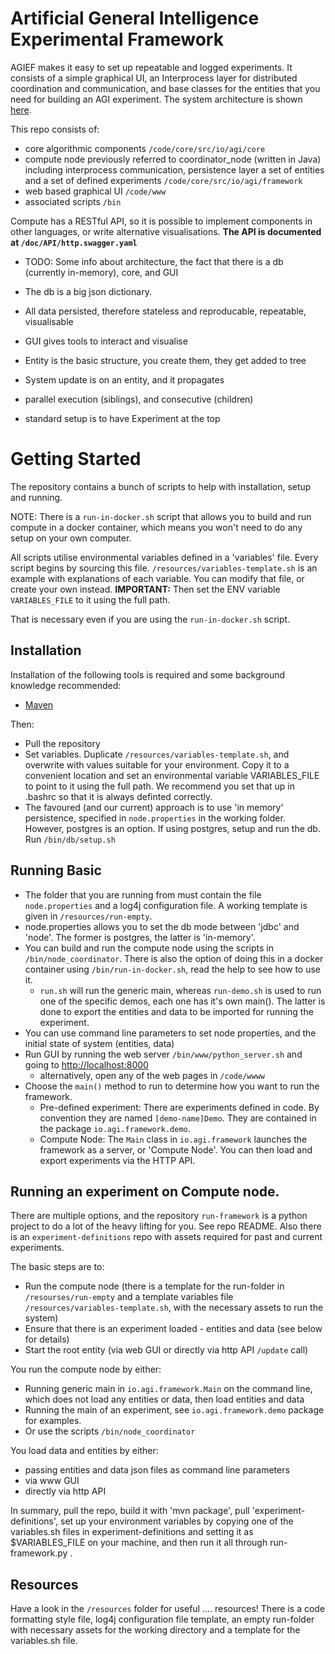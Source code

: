 # Artificial General Intelligence Experimental Framework

AGIEF makes it easy to set up repeatable and logged experiments. It consists of a simple graphical UI, an Interprocess layer for distributed coordination and communication, and base classes for the entities that you need for building an AGI experiment. The system architecture is shown [here](https://github.com/ProjectAGI/agi/blob/master/doc/AGIEF%20Experimental%20System.pdf). 


This repo consists of:
- core algorithmic components ```/code/core/src/io/agi/core```
- compute node previously referred to coordinator_node (written in Java) including interprocess communication, persistence layer a set of entities and a set of defined experiments ```/code/core/src/io/agi/framework```
- web based graphical UI ```/code/www```
- associated scripts ```/bin```

Compute has a RESTful API, so it is possible to implement components in other languages, or write alternative visualisations.
**The API is documented at ```/doc/API/http.swagger.yaml```**

* TODO: Some info about architecture, the fact that there is a db (currently in-memory), core, and GUI
* The db is a big json dictionary.
* All data persisted, therefore stateless and reproducable, repeatable, visualisable
* GUI gives tools to interact and visualise

* Entity is the basic structure, you create them, they get added to tree
* System update is on an entity, and it propagates
* parallel execution (siblings), and consecutive (children)
* standard setup is to have Experiment at the top


# Getting Started

The repository contains a bunch of scripts to help with installation, setup and running. 

NOTE: There is a ```run-in-docker.sh``` script that allows you to build and run compute in a docker container, which means you won't need to do any setup on your own computer.

All scripts utilise environmental variables defined in a 'variables' file. Every script begins by sourcing this file. ```/resources/variables-template.sh``` is an example with explanations of each variable. You can modify that file, or create your own instead. 
**IMPORTANT:** Then set the ENV variable ```VARIABLES_FILE``` to it using the full path.

That is necessary even if you are using the ```run-in-docker.sh``` script.

## Installation
Installation of the following tools is required and some background knowledge recommended:
* [Maven](https://maven.apache.org/) 

Then:
* Pull the repository
* Set variables. Duplicate ```/resources/variables-template.sh```, and overwrite with values suitable for your environment. Copy it to a convenient location and set an environmental variable VARIABLES_FILE to point to it using the full path. We recommend you set that up in .bashrc so that it is always definted correctly.
* The favoured (and our current) approach is to use 'in memory' persistence, specified in ```node.properties``` in the working folder. However, postgres is an option. If using postgres, setup and run the db. Run ```/bin/db/setup.sh```


## Running Basic
* The folder that you are running from must contain the file ```node.properties``` and a log4j configuration file. A working template is given in ```/resources/run-empty```.
* node.properties allows you to set the db mode between 'jdbc' and 'node'. The former is postgres, the latter is 'in-memory'.
* You can build and run the compute node using the scripts in ```/bin/node_coordinator```. There is also the option of doing this in a docker container using ```/bin/run-in-docker.sh```, read the help to see how to use it.
	* ```run.sh``` will run the generic main, whereas ```run-demo.sh``` is used to run one of the specific demos, each one has it's own main(). The latter is done to export the entities and data to be imported for running the experiment.
* You can use command line parameters to set node properties, and the initial state of system (entities, data)
* Run GUI by running the web server ```/bin/www/python_server.sh``` and going to [http://localhost:8000](http://localhost:8000)
	* alternatively, open any of the web pages in ```/code/wwww```
* Choose the `main()` method to run to determine how you want to run the framework. 
	* Pre-defined experiment: There are experiments defined in code. By convention they are named ```[demo-name]Demo```. They are contained in the package ```io.agi.framework.demo```. 
	* Compute Node: The ```Main``` class in ```io.agi.framework``` launches the framework as a server, or 'Compute Node'. You can then load and export experiments via the HTTP API.


## Running an experiment on Compute node.
There are multiple options, and the repository ```run-framework``` is a python project to do a lot of the heavy lifting for you. See repo README. 
Also there is an ```experiment-definitions``` repo with assets required for past and current experiments.

The basic steps are to:
* Run the compute node (there is a template for the run-folder in ```/resourses/run-empty``` and a template variables file ```/resources/variables-template.sh```, with the necessary assets to run the system)
* Ensure that there is an experiment loaded - entities and data (see below for details)
* Start the root entity (via web GUI or directly via http API ```/update``` call)

You run the compute node by either:
* Running generic main in ```io.agi.framework.Main``` on the command line, which does not load any entities or data, then load entities and data
* Running the main of an experiment, see ```io.agi.framework.demo``` package for examples. 
* Or use the scripts ```/bin/node_coordinator```

You load data and entities by either:
* passing entities and data json files as command line parameters
* via www GUI
* directly via http API

In summary, pull the repo, build it with 'mvn package', pull 'experiment-definitions', set up your environment variables by copying one of the variables.sh files in experiment-definitions and setting it as $VARIABLES_FILE on your machine, and then run it all through run-framework.py .



## Resources
Have a look in the ```/resources``` folder for useful .... resources!
There is a code formatting style file, log4j configuration file template, an empty run-folder with necessary assets for the working directory and a template for the variables.sh file.